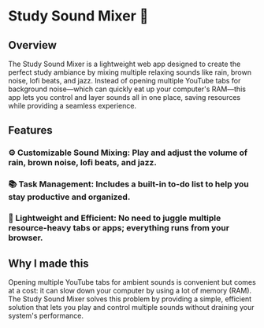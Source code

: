 # Study Sound Mixer 🎵
## Overview
The Study Sound Mixer is a lightweight web app designed to create the perfect study ambiance by mixing multiple relaxing sounds like rain, brown noise, lofi beats, and jazz. Instead of opening multiple YouTube tabs for background noise—which can quickly eat up your computer's RAM—this app lets you control and layer sounds all in one place, saving resources while providing a seamless experience.

## Features
### ⚙️ Customizable Sound Mixing: Play and adjust the volume of rain, brown noise, lofi beats, and jazz.
### 📚 Task Management: Includes a built-in to-do list to help you stay productive and organized.
### 💨 Lightweight and Efficient: No need to juggle multiple resource-heavy tabs or apps; everything runs from your browser.

## Why I made this
Opening multiple YouTube tabs for ambient sounds is convenient but comes at a cost: it can slow down your computer by using a lot of memory (RAM). The Study Sound Mixer solves this problem by providing a simple, efficient solution that lets you play and control multiple sounds without draining your system's performance.

